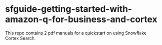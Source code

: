 # sfguide-getting-started-with-amazon-q-for-business-and-cortex

This repo contains 2 pdf manuals for a quickstart on using Snowflake Cortex Search.
